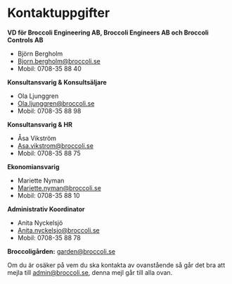 # Kontaktuppgifter
**VD för Broccoli Engineering AB, Broccoli Engineers AB och Broccoli
Controls AB**

* Björn Bergholm
* [Bjorn.bergholm@broccoli.se](mailto:Bjorn.bergholm@broccoli.se)
* Mobil: 0708-35 88 40

**Konsultansvarig & Konsultsäljare**

* Ola Ljunggren
* [Ola.ljunggren@broccoli.se](mailto:Ola.ljunggren@broccoli.se)
* Mobil: 0708-35 88 98

**Konsultansvarig & HR**

* Åsa Vikström
* [Asa.vikstrom@broccoli.se](mailto:Asa.vikstrom@broccoli.se)
* Mobil: 0708-35 88 75

**Ekonomiansvarig**

* Mariette Nyman
* [Mariette.nyman@broccoli.se](mailto:Mariettenyman@broccoli.se)
* Mobil: 0708-35 88 10

**Administrativ Koordinator**

* Anita Nyckelsjö
* [Anita.nyckelsjo@broccoli.se](mailto:Anita.nyckelsjo@broccoli.se)
* Mobil: 0708-35 88 78

**Broccoligården:**
[garden@broccoli.se](mailto:garden@broccoli.se)

Om du är osäker på vem du ska kontakta av ovanstående så går det bra att mejla till
[admin@broccoli.se](mailto:admin@broccoli.se), denna mejl går till alla ovan.